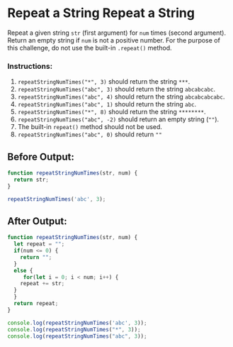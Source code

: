 # Repeat a String Repeat a String

Repeat a given string `str` (first argument) for `num` times (second argument). Return an empty string if `num` is not a positive number. For the purpose of this challenge, do not use the built-in `.repeat()` method.

### Instructions:
1. `repeatStringNumTimes("*", 3)` should return the string `***`.
2. `repeatStringNumTimes("abc", 3)` should return the string `abcabcabc`.
3. `repeatStringNumTimes("abc", 4)` should return the string `abcabcabcabc`.
4. `repeatStringNumTimes("abc", 1)` should return the string `abc`.
5. `repeatStringNumTimes("*", 8)` should return the string `********`.
6. `repeatStringNumTimes("abc", -2)` should return an empty string (`""`).
7. The built-in `repeat()` method should not be used.
8. `repeatStringNumTimes("abc", 0)` should return `""`

## Before Output:
```javascript
function repeatStringNumTimes(str, num) {
  return str;
}

repeatStringNumTimes('abc', 3);
```

## After Output:
```javascript
function repeatStringNumTimes(str, num) {
  let repeat = "";
  if(num <= 0) {
    return "";
  }
  else {
     for(let i = 0; i < num; i++) {
    repeat += str;
  }
  }
  return repeat;
}

console.log(repeatStringNumTimes('abc', 3));
console.log(repeatStringNumTimes("*", 3));
console.log(repeatStringNumTimes("abc", 3));
```